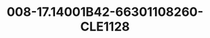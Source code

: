 ---
title: 008-17.14001B42-66301108260-CLE1128
image: 008-17.14001B42-66301108260-CLE1128.png
brand: sposo
layout: vestito
---